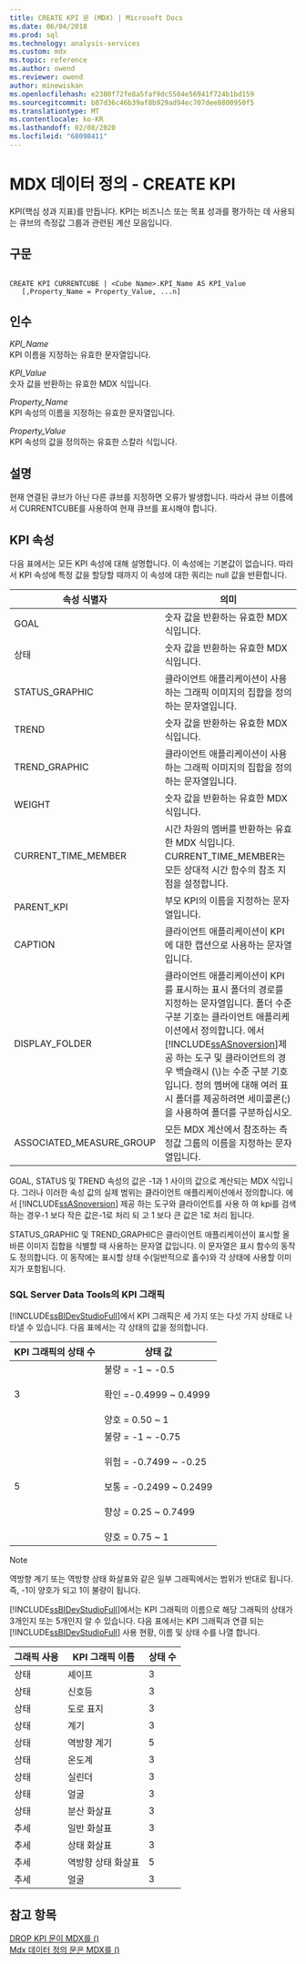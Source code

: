 ```yaml
---
title: CREATE KPI 문 (MDX) | Microsoft Docs
ms.date: 06/04/2018
ms.prod: sql
ms.technology: analysis-services
ms.custom: mdx
ms.topic: reference
ms.author: owend
ms.reviewer: owend
author: minewiskan
ms.openlocfilehash: e2380f72fe8a5faf9dc5504e56941f724b1bd159
ms.sourcegitcommit: b87d36c46b39af8b929ad94ec707dee8800950f5
ms.translationtype: MT
ms.contentlocale: ko-KR
ms.lasthandoff: 02/08/2020
ms.locfileid: "68098411"
---
```

# <a name="mdx-data-definition---create-kpi"></a>MDX 데이터 정의 - CREATE KPI


  KPI(핵심 성과 지표)를 만듭니다. KPI는 비즈니스 또는 목표 성과를 평가하는 데 사용되는 큐브의 측정값 그룹과 관련된 계산 모음입니다.  
  
## <a name="syntax"></a>구문  
  
```  
  
CREATE KPI CURRENTCUBE | <Cube Name>.KPI_Name AS KPI_Value  
   [,Property_Name = Property_Value, ...n]  
```  
  
## <a name="arguments"></a>인수  
 *KPI_Name*  
 KPI 이름을 지정하는 유효한 문자열입니다.  
  
 *KPI_Value*  
 숫자 값을 반환하는 유효한 MDX 식입니다.  
  
 *Property_Name*  
 KPI 속성의 이름을 지정하는 유효한 문자열입니다.  
  
 *Property_Value*  
 KPI 속성의 값을 정의하는 유효한 스칼라 식입니다.  
  
## <a name="remarks"></a>설명  
 현재 연결된 큐브가 아닌 다른 큐브를 지정하면 오류가 발생합니다. 따라서 큐브 이름에서 CURRENTCUBE를 사용하여 현재 큐브를 표시해야 합니다.  
  
## <a name="kpi-properties"></a>KPI 속성  
 다음 표에서는 모든 KPI 속성에 대해 설명합니다. 이 속성에는 기본값이 없습니다. 따라서 KPI 속성에 특정 값을 할당할 때까지 이 속성에 대한 쿼리는 null 값을 반환합니다.  
  
|속성 식별자|의미|  
|-------------------------|-------------|  
|GOAL|숫자 값을 반환하는 유효한 MDX 식입니다.|  
|상태|숫자 값을 반환하는 유효한 MDX 식입니다.|  
|STATUS_GRAPHIC|클라이언트 애플리케이션이 사용하는 그래픽 이미지의 집합을 정의하는 문자열입니다.|  
|TREND|숫자 값을 반환하는 유효한 MDX 식입니다.|  
|TREND_GRAPHIC|클라이언트 애플리케이션이 사용하는 그래픽 이미지의 집합을 정의하는 문자열입니다.|  
|WEIGHT|숫자 값을 반환하는 유효한 MDX 식입니다.|  
|CURRENT_TIME_MEMBER|시간 차원의 멤버를 반환하는 유효한 MDX 식입니다. CURRENT_TIME_MEMBER는 모든 상대적 시간 함수의 참조 지점을 설정합니다.|  
|PARENT_KPI|부모 KPI의 이름을 지정하는 문자열입니다.|  
|CAPTION|클라이언트 애플리케이션이 KPI에 대한 캡션으로 사용하는 문자열입니다.|  
|DISPLAY_FOLDER|클라이언트 애플리케이션이 KPI를 표시하는 표시 폴더의 경로를 지정하는 문자열입니다. 폴더 수준 구분 기호는 클라이언트 애플리케이션에서 정의합니다. 에서 [!INCLUDE[ssASnoversion](../includes/ssasnoversion-md.md)]제공 하는 도구 및 클라이언트의 경우 백슬래시 (\\)는 수준 구분 기호입니다. 정의 멤버에 대해 여러 표시 폴더를 제공하려면 세미콜론(;)을 사용하여 폴더를 구분하십시오.|  
|ASSOCIATED_MEASURE_GROUP|모든 MDX 계산에서 참조하는 측정값 그룹의 이름을 지정하는 문자열입니다.|  
  
 GOAL, STATUS 및 TREND 속성의 값은 -1과 1 사이의 값으로 계산되는 MDX 식입니다. 그러나 이러한 속성 값의 실제 범위는 클라이언트 애플리케이션에서 정의합니다. 에서 [!INCLUDE[ssASnoversion](../includes/ssasnoversion-md.md)] 제공 하는 도구와 클라이언트를 사용 하 여 kpi를 검색 하는 경우-1 보다 작은 값은-1로 처리 되 고 1 보다 큰 값은 1로 처리 됩니다.  
  
 STATUS_GRAPHIC 및 TREND_GRAPHIC은 클라이언트 애플리케이션이 표시할 올바른 이미지 집합을 식별할 때 사용하는 문자열 값입니다. 이 문자열은 표시 함수의 동작도 정의합니다. 이 동작에는 표시할 상태 수(일반적으로 홀수)와 각 상태에 사용할 이미지가 포함됩니다.  
  
### <a name="kpi-graphics-in-sql-server-data-tools"></a>SQL Server Data Tools의 KPI 그래픽  
 
  [!INCLUDE[ssBIDevStudioFull](../includes/ssbidevstudiofull-md.md)]에서 KPI 그래픽은 세 가지 또는 다섯 가지 상태로 나타낼 수 있습니다. 다음 표에서는 각 상태의 값을 정의합니다.  
  
|KPI 그래픽의 상태 수|상태 값|  
|--------------------------------------|---------------------------|  
|3|불량 = -1 ~ -0.5<br /><br /> 확인 =-0.4999 ~ 0.4999<br /><br /> 양호 = 0.50 ~ 1|  
|5|불량 = -1 ~ -0.75<br /><br /> 위험 = -0.7499 ~ -0.25<br /><br /> 보통 = -0.2499 ~ 0.2499<br /><br /> 향상 = 0.25 ~ 0.7499<br /><br /> 양호 = 0.75 ~ 1|  
  
> [!NOTE]  
>  역방향 계기 또는 역방향 상태 화살표와 같은 일부 그래픽에서는 범위가 반대로 됩니다. 즉, -1이 양호가 되고 1이 불량이 됩니다.  
  
 
  [!INCLUDE[ssBIDevStudioFull](../includes/ssbidevstudiofull-md.md)]에서는 KPI 그래픽의 이름으로 해당 그래픽의 상태가 3개인지 또는 5개인지 알 수 있습니다. 다음 표에서는 KPI 그래픽과 연결 되는 [!INCLUDE[ssBIDevStudioFull](../includes/ssbidevstudiofull-md.md)] 사용 현황, 이름 및 상태 수를 나열 합니다.  
  
|그래픽 사용|KPI 그래픽 이름|상태 수|  
|--------------------|-------------------------|----------------------|  
|상태|셰이프|3|  
|상태|신호등|3|  
|상태|도로 표지|3|  
|상태|계기|3|  
|상태|역방향 계기|5|  
|상태|온도계|3|  
|상태|실린더|3|  
|상태|얼굴|3|  
|상태|분산 화살표|3|  
|추세|일반 화살표|3|  
|추세|상태 화살표|3|  
|추세|역방향 상태 화살표|5|  
|추세|얼굴|3|  
  
## <a name="see-also"></a>참고 항목  
 [DROP KPI 문이 MDX를 &#40;&#41;](../mdx/mdx-data-definition-drop-kpi.md)   
 [Mdx 데이터 정의 문은 MDX를 &#40;&#41;](../mdx/mdx-data-definition-statements-mdx.md)  
  
  
